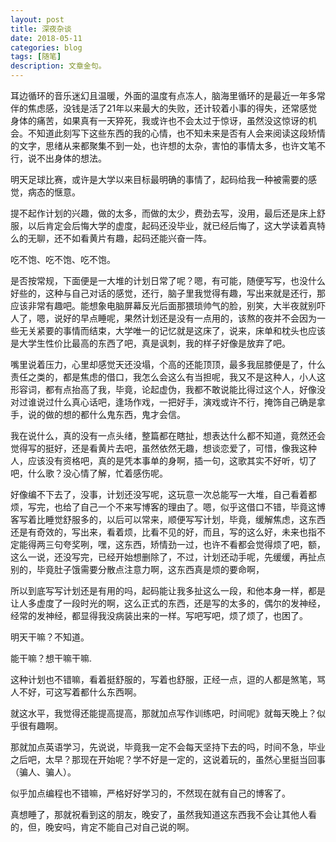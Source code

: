 ```yaml
---
layout: post
title: 深夜杂谈
date: 2018-05-11
categories: blog
tags: [随笔]
description: 文章金句。
---
```


耳边循环的音乐迷幻且温暖，外面的温度有点冻人，脑海里循环的是最近一年多常伴的焦虑感，没钱是活了21年以来最大的失败，还计较着小事的得失，还常感觉身体的痛苦，如果真有一天猝死，我或许也不会太过于惊讶，虽然没这惊讶的机会。不知道此刻写下这些东西的我的心情，也不知未来是否有人会来阅读这段矫情的文字，思绪从来都聚集不到一处，也许想的太杂，害怕的事情太多，也许文笔不行，说不出身体的想法。

明天足球比赛，或许是大学以来目标最明确的事情了，起码给我一种被需要的感觉，病态的惬意。

提不起作计划的兴趣，做的太多，而做的太少，费劲去写，没用，最后还是床上舒服，以后肯定会后悔大学的虚度，起码还没毕业，就已经后悔了，这大学读着真特么的无聊，还不如看黄片有趣，起码还能兴奋一阵。

吃不饱、吃不饱、吃不饱。

是否按常规，下面便是一大堆的计划日常了呢？嗯，有可能，随便写写，也没什么好些的，这种与自己对话的感觉，还行，脑子里我觉得有趣，写出来就是还行，那应该非常有趣吧。能想象电脑屏幕反光后面那猥琐帅气的脸，别笑，大半夜就别吓人了，嗯，说好的早点睡呢，果然计划还是没有一点用的，该熬的夜并不会因为一些无关紧要的事情而结束，大学唯一的记忆就是这床了，说来，床单和枕头也应该是大学生性价比最高的东西了吧，真是讽刺，我的样子好像是放弃了吧。

嘴里说着压力，心里却感觉天还没塌，个高的还能顶顶，最多我屈膝便是了，什么责任之类的，都是焦虑的借口，我怎么会这么有当担呢，我又不是这种人，小人这形容词，都有点抬高了我，毕竟，论起虚伪，我都不敢说能比得过这个人，好像没对过谁说过什么真心话吧，逢场作戏，一把好手，演戏或许不行，掩饰自己确是拿手，说的做的想的都什么鬼东西，鬼才会信。

我在说什么，真的没有一点头绪，整篇都在瞎扯，想表达什么都不知道，竟然还会觉得写的挺好，还是看黄片去吧，虽然依然无趣，想谈恋爱了，可惜，像我这种人，应该没有资格吧，真的是凭本事单的身啊，插一句，这歌其实不好听，切了吧，什么歌？没心情了解，忙着感伤呢。

好像编不下去了，没事，计划还没写呢，这玩意一次总能写一大堆，自己看着都烦，写完，也给了自己一个不来写博客的理由了。嗯，似乎这借口不错，毕竟这博客写着比睡觉舒服多的，以后可以常来，顺便写写计划，毕竟，缓解焦虑，这东西还是有奇效的，写出来，看着烦，比看不见的好，而且，写的这么好，未来也指不定能得两三句夸奖咧，嘿，这东西，矫情劲一过，也许不看都会觉得烦了吧，额，这么一说，还没写完，已经开始想删除了，不过，计划还动手呢，先缓缓，再扯点别的，毕竟肚子饿需要分散点注意力啊，这东西真是烦的要命啊，

所以到底写写计划还是有用的吗，起码能让我多扯这么一段，和他本身一样，都是让人多虚度了一段时光的啊，这么正式的东西，还是写的太多的，偶尔的发神经，经常的发神经，都显得我没病装出来的一样。写吧写吧，烦了烦了，也困了。

明天干嘛？不知道。

能干嘛？想干嘛干嘛.

这种计划也不错嘛，看着挺舒服的，写着也舒服，正经一点，逗的人都是煞笔，骂人不好，可这写着都什么东西啊。

就这水平，我觉得还能提高提高，那就加点写作训练吧，时间呢》就每天晚上？似乎很有趣啊。

那就加点英语学习，先说说，毕竟我一定不会每天坚持下去的吗，时间不急，毕业之后吧，太早？那现在开始呢？学不好是一定的，这说着玩的，虽然心里挺当回事（骗人、骗人）。

似乎加点编程也不错嘛，严格好好学习的，不然现在就有自己的博客了。

真想睡了，那就祝看到这的朋友，晚安了，虽然我知道这东西我不会让其他人看的，但，晚安吗，肯定不能自己对自己说的啊。
